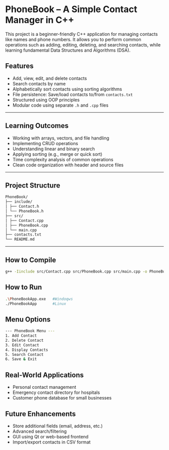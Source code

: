 # PhoneBook – A Simple Contact Manager in C++

This project is a beginner-friendly C++ application for managing contacts like names and phone numbers. It allows you to perform common operations such as adding, editing, deleting, and searching contacts, while learning fundamental Data Structures and Algorithms (DSA).

##  Features

- Add, view, edit, and delete contacts
- Search contacts by name
- Alphabetically sort contacts using sorting algorithms
- File persistence: Save/load contacts to/from `contacts.txt`
- Structured using OOP principles
- Modular code using separate `.h` and `.cpp` files

---

##  Learning Outcomes

- Working with arrays, vectors, and file handling
- Implementing CRUD operations
- Understanding linear and binary search
- Applying sorting (e.g., merge or quick sort)
- Time complexity analysis of common operations
- Clean code organization with header and source files

---

##  Project Structure
```bash
PhoneBook/
├── include/
│ ├── Contact.h 
│ └── PhoneBook.h 
├── src/
│ ├── Contact.cpp 
│ ├── PhoneBook.cpp 
│ └── main.cpp 
├── contacts.txt 
└── README.md 
```

---

##  How to Compile

```bash
g++ -Iinclude src/Contact.cpp src/PhoneBook.cpp src/main.cpp -o PhoneBookApp
```
## How to Run

```bash
.\PhoneBookApp.exe   #Windoqws
./PhoneBookApp       #Linux
```
## Menu Options 
```bash
--- PhoneBook Menu ---
1. Add Contact
2. Delete Contact
3. Edit Contact
4. Display Contacts
5. Search Contact
6. Save & Exit
```
## Real-World Applications

- Personal contact management
- Emergency contact directory for hospitals
- Customer phone database for small businesses

## Future Enhancements

- Store additional fields (email, address, etc.)
- Advanced search/filtering
- GUI using Qt or web-based frontend
- Import/export contacts in CSV format
